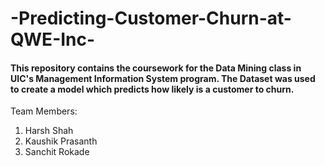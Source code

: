 # -Predicting-Customer-Churn-at-QWE-Inc-
#### This repository contains the coursework for the Data Mining class in UIC's Management Information System program. The Dataset was used to create a model which predicts how likely is a customer to churn.
Team Members:
1. Harsh Shah
2. Kaushik Prasanth
3. Sanchit Rokade
